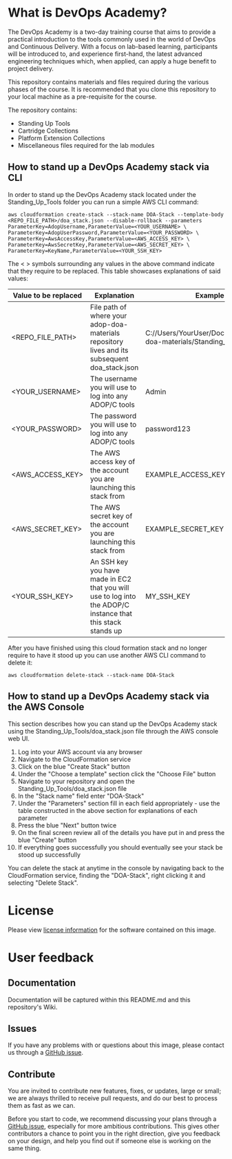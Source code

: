 # What is DevOps Academy?
The DevOps Academy is a two-day training course that aims to provide a practical introduction to the tools commonly used in the world of DevOps and Continuous Delivery. With a focus on lab-based learning, participants will be introduced to, and experience first-hand, the latest advanced engineering techniques which, when applied, can apply a huge benefit to project delivery.

This repository contains materials and files required during the various phases of the course. It is recommended that you clone this repository to your local machine as a pre-requisite for the course.

The repository contains:
- Standing Up Tools
- Cartridge Collections
- Platform Extension Collections
- Miscellaneous files required for the lab modules

## How to stand up a DevOps Academy stack via CLI
In order to stand up the DevOps Academy stack located under the Standing_Up_Tools folder you can run a simple AWS CLI command:
```
aws cloudformation create-stack --stack-name DOA-Stack --template-body <REPO_FILE_PATH>/doa_stack.json --disable-rollback --parameters ParameterKey=AdopUsername,ParameterValue=<YOUR_USERNAME> \
ParameterKey=AdopUserPassword,ParameterValue=<YOUR_PASSWORD> \
ParameterKey=AwsAccessKey,ParameterValue=<AWS_ACCESS_KEY> \
ParameterKey=AwsSecretKey,ParameterValue=<AWS_SECRET_KEY> \
ParameterKey=KeyName,ParameterValue=<YOUR_SSH_KEY>
```

The < > symbols surrounding any values in the above command indicate that they require to be replaced. This table showcases explanations of said values:

| Value to be replaced | Explanation | Example value |
| --------|---------|-------|
| <REPO_FILE_PATH> | File path of where your adop-doa-materials repository lives and its subsequent doa_stack.json|C://Users/YourUser/Documents/Repos/adop-doa-materials/Standing_Up_Tools|
| <YOUR_USERNAME> | The username you will use to log into any ADOP/C tools|Admin|
| <YOUR_PASSWORD> | The password you will use to log into any ADOP/C tools|password123|
| <AWS_ACCESS_KEY> | The AWS access key of the account you are launching this stack from |EXAMPLE_ACCESS_KEY|
| <AWS_SECRET_KEY> | The AWS secret key of the account you are launching this stack from |EXAMPLE_SECRET_KEY|
| <YOUR_SSH_KEY> | An SSH key you have made in EC2 that you will use to log into the ADOP/C instance that this stack stands up |MY_SSH_KEY|

After you have finished using this cloud formation stack and no longer require to have it stood up you can use another AWS CLI command to delete it:
```
aws cloudformation delete-stack --stack-name DOA-Stack
```

## How to stand up a DevOps Academy stack via the AWS Console
This section describes how you can stand up the DevOps Academy stack using the Standing_Up_Tools/doa_stack.json file through the AWS console web UI.
1. Log into your AWS account via any browser
2. Navigate to the CloudFormation service
3. Click on the blue "Create Stack" button
4. Under the "Choose a template" section click the "Choose File" button
5. Navigate to your repository and open the Standing_Up_Tools/doa_stack.json file
6. In the "Stack name" field enter "DOA-Stack"
7. Under the "Parameters" section fill in each field appropriately - use the table constructed in the above section for explanations of each parameter
8. Press the blue "Next" button twice
9. On the final screen review all of the details you have put in and press the blue "Create" button
10. If everything goes successfully you should eventually see your stack be stood up successfully

You can delete the stack at anytime in the console by navigating back to the CloudFormation service, finding the "DOA-Stack", right clicking it and selecting "Delete Stack".

# License
Please view [license information](LICENSE.md) for the software contained on this image.

# User feedback

## Documentation
Documentation will be captured within this README.md and this repository's Wiki.

## Issues
If you have any problems with or questions about this image, please contact us through a [GitHub issue](https://github.com/Accenture/adop-doa-materials/issues).

## Contribute
You are invited to contribute new features, fixes, or updates, large or small; we are always thrilled to receive pull requests, and do our best to process them as fast as we can.

Before you start to code, we recommend discussing your plans through a [GitHub issue](https://github.com/Accenture/adop-doa-materials/issues), especially for more ambitious contributions. This gives other contributors a chance to point you in the right direction, give you feedback on your design, and help you find out if someone else is working on the same thing.